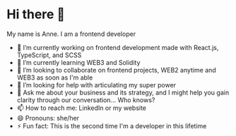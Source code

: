 # Hi there 👋

My name is Anne. I am a frontend developer

- 🔭 I’m currently working on frontend development made with React.js, TypeScript, and SCSS
- 🌱 I’m currently learning WEB3 and Solidity
- 👯 I’m looking to collaborate on frontend projects, WEB2 anytime and WEB3 as soon as I'm able
- 🤔 I’m looking for help with articulating my super power
- 💬 Ask me about your business and its strategy, and I might help you gain clarity through our conversation... Who knows?
- 📫 How to reach me: LinkedIn or my website
- 😄 Pronouns: she/her
- ⚡ Fun fact: This is the second time I'm a developer in this lifetime
